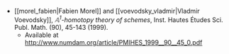 - [[morel_fabien|Fabien Morel]] and [[voevodsky_vladmir|Vladmir Voevodsky]], *$\mathbb{A}^1$-homotopy theory of schemes*, Inst. Hautes Études Sci. Publ. Math. (90), 45-143 (1999).
	- Available at http://www.numdam.org/article/PMIHES_1999__90__45_0.pdf